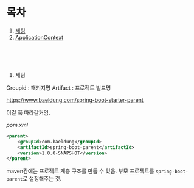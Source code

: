 # 목차

1. [세팅](#1-세팅-)
<br /></t>
2. [ApplicationContext](#1-1-applicationcontext-)
<br /></t>


<br /><br /><br />

1. 세팅

Groupid : 패키지명
Artifact : 프로젝트 빌드명

https://www.baeldung.com/spring-boot-starter-parent

이걸 쭉 따라갈거임.

*pom.xml*
```xml
<parent>
    <groupId>com.baeldung</groupId>
    <artifactId>spring-boot-parent</artifactId>
    <version>1.0.0-SNAPSHOT</version>
</parent>
```

maven간에는 프로젝트 계층 구조를 만들 수 있음.
부모 프로젝트를 `spring-boot-parent`로 설정해주는 것.
